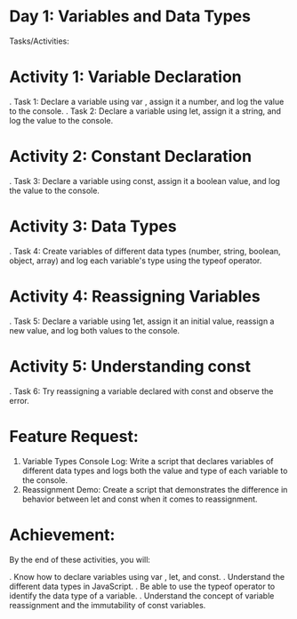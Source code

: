 

# Day 1: Variables and Data Types
Tasks/Activities:
# Activity 1: Variable Declaration

. Task 1: Declare a variable using var , assign it a number, and log the value to the console.
. Task 2: Declare a variable using let, assign it a string, and log the value to the console.

# Activity 2: Constant Declaration

. Task 3: Declare a variable using const, assign it a boolean value, and log the value to the console.

# Activity 3: Data Types

. Task 4: Create variables of different data types (number, string, boolean, object, array) and log each variable's type using the typeof operator.

# Activity 4: Reassigning Variables

. Task 5: Declare a variable using 1et, assign it an initial value, reassign a new value, and log both values to the console.

# Activity 5: Understanding const

. Task 6: Try reassigning a variable declared with const and observe the error.

# Feature Request:
1. Variable Types Console Log: Write a script that declares variables of different data types and logs both the value and type of each variable to the console.
2. Reassignment Demo: Create a script that demonstrates the difference in behavior between let and const when it comes to reassignment.

# Achievement:
By the end of these activities, you will:

. Know how to declare variables using var , let, and const.
. Understand the different data types in JavaScript.
. Be able to use the typeof operator to identify the data type of a variable.
. Understand the concept of variable reassignment and the immutability of const variables.

